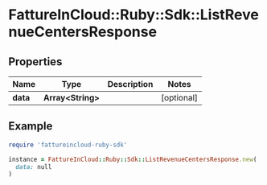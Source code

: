 # FattureInCloud::Ruby::Sdk::ListRevenueCentersResponse

## Properties

| Name | Type | Description | Notes |
| ---- | ---- | ----------- | ----- |
| **data** | **Array&lt;String&gt;** |  | [optional] |

## Example

```ruby
require 'fattureincloud-ruby-sdk'

instance = FattureInCloud::Ruby::Sdk::ListRevenueCentersResponse.new(
  data: null
)
```

